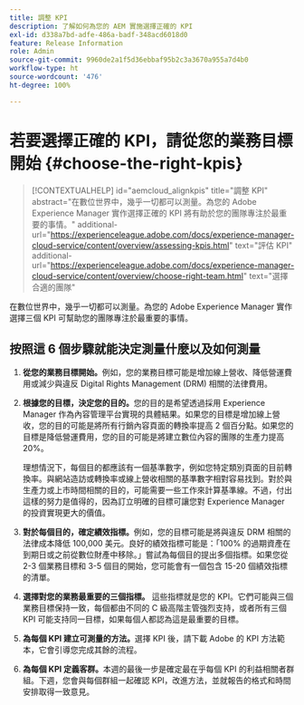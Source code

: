 ```yaml
---
title: 調整 KPI
description: 了解如何為您的 AEM 實施選擇正確的 KPI
exl-id: d338a7bd-adfe-486a-badf-348acd6018d0
feature: Release Information
role: Admin
source-git-commit: 9960de2a1f5d36ebbaf95b2c3a3670a955a7d4b0
workflow-type: ht
source-wordcount: '476'
ht-degree: 100%

---
```


# 若要選擇正確的 KPI，請從您的業務目標開始 {#choose-the-right-kpis}

>[!CONTEXTUALHELP]
>id="aemcloud_alignkpis"
>title="調整 KPI"
>abstract="在數位世界中，幾乎一切都可以測量。為您的 Adobe Experience Manager 實作選擇正確的 KPI 將有助於您的團隊專注於最重要的事情。"
>additional-url="https://experienceleague.adobe.com/docs/experience-manager-cloud-service/content/overview/assessing-kpis.html" text="評估 KPI"
>additional-url="https://experienceleague.adobe.com/docs/experience-manager-cloud-service/content/overview/choose-right-team.html" text="選擇合適的團隊"

在數位世界中，幾乎一切都可以測量。為您的 Adobe Experience Manager 實作選擇三個 KPI 可幫助您的團隊專注於最重要的事情。

## **按照這 6 個步驟就能決定測量什麼以及如何測量**

1. **從您的業務目標開始。**&#x200B;例如，您的業務目標可能是增加線上營收、降低營運費用或減少與違反 Digital Rights Management (DRM) 相關的法律費用。

1. **根據您的目標，決定您的目的。**&#x200B;您的目的是希望透過採用 Experience Manager 作為內容管理平台實現的具體結果。如果您的目標是增加線上營收，您的目的可能是將所有行銷內容頁面的轉換率提高 2 個百分點。如果您的目標是降低營運費用，您的目的可能是將建立數位內容的團隊的生產力提高 20%。

   理想情況下，每個目的都應該有一個基準數字，例如您特定類別頁面的目前轉換率。與網站造訪或轉換率或線上營收相關的基準數字相對容易找到。對於與生產力或上市時間相關的目的，可能需要一些工作來計算基準線。不過，付出這樣的努力是值得的，因為訂立明確的目標可讓您對 Experience Manager 的投資實現更大的價值。

1. **對於每個目的，確定績效指標。**&#x200B;例如，您的目標可能是將與違反 DRM 相關的法律成本降低 100,000 美元。良好的績效指標可能是：「100% 的過期資產在到期日或之前從數位財產中移除。」嘗試為每個目的提出多個指標。如果您從 2-3 個業務目標和 3-5 個目的開始，您可能會有一個包含 15-20 個績效指標的清單。

1. **選擇對您的業務最重要的三個指標。** 這些指標就是您的 KPI。它們可能與三個業務目標保持一致，每個都由不同的 C 級高階主管強烈支持，或者所有三個 KPI 可能支持同一目標，如果每個人都認為這是最重要的目標。

1. **為每個 KPI 建立可測量的方法。**&#x200B;選擇 KPI 後，請下載 Adobe 的 KPI 方法範本，它會引導您完成其餘的流程。

1. **為每個 KPI 定義客群。**&#x200B;本週的最後一步是確定最在乎每個 KPI 的利益相關者群組。下週，您會與每個群組一起確認 KPI，改進方法，並就報告的格式和時間安排取得一致意見。

<!--
>[!TIP]
>
>[**Download the KPI Methodology template**](https://experienceleague.adobe.com/welcome/aem/assets/img/KPI_Methodology_Template.png)
-->
